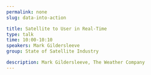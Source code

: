 ```yaml
---
permalink: none
slug: data-into-action

title: Satellite to User in Real-Time
type: talk
time: 10:00-10:10
speakers: Mark Gildersleeve
group: State of Satellite Industry

description: Mark Gildersleeve, The Weather Company
---
```

